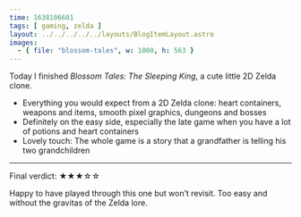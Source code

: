 ```yaml
---
time: 1638106601
tags: [ gaming, zelda ]
layout: ../../../../../layouts/BlogItemLayout.astro
images:
  - { file: "blossom-tales", w: 1000, h: 563 }
---
```


Today I finished *Blossom Tales: The Sleeping King*, a cute little 2D Zelda clone.

* Everything you would expect from a 2D Zelda clone: heart containers, weapons and items, smooth pixel graphics, dungeons and bosses
* Definitely on the easy side, especially the late game when you have a lot of potions and heart containers
* Lovely touch: The whole game is a story that a grandfather is telling his two grandchildren

<hr>

Final verdict: ★★★☆☆

Happy to have played through this one but won’t revisit. Too easy and without the gravitas of the Zelda lore.
